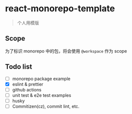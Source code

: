 # react-monorepo-template

> 个人用模版

## Scope

为了标识 monorepo 中的包，将会使用 `@workspace` 作为 scope

## Todo list

* [ ] monorepo package example
* [x] eslint & prettier
* [ ] github actions
* [ ] unit test & e2e test examples
* [ ] husky
* [ ] Commitizen(cz), commit lint, etc.
